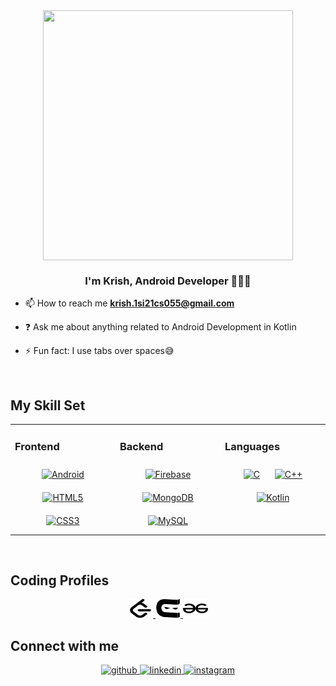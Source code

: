 <div align="center">
<img src="https://miro.medium.com/v2/resize:fit:1400/format:webp/1*cTPHRuyn46e4Su4QJ7S5NQ.gif" align="center" height="400" width="400" />
</div>  
  

### **<div align="center">I'm Krish, Android Developer 👨‍💻🚀</div>**  
  

-  📫 How to reach me **krish.1si21cs055@gmail.com**
  

- ❓ Ask me about anything related to Android Development in Kotlin  
  

- ⚡ Fun fact: I use tabs over spaces😅  
  

<br/>  


## My Skill Set  
<table><tr><td valign="top" width="33%">



### Frontend  
<div align="center">  
<a href="https://www.android.com/intl/en_in/" target="_blank"><img style="margin: 10px" src="https://profilinator.rishav.dev/skills-assets/android-original-wordmark.svg" alt="Android" height="50" /></a>  
<a href="https://en.wikipedia.org/wiki/HTML5" target="_blank"><img style="margin: 10px" src="https://profilinator.rishav.dev/skills-assets/html5-original-wordmark.svg" alt="HTML5" height="50" /></a>  
<a href="https://www.w3schools.com/css/" target="_blank"><img style="margin: 10px" src="https://profilinator.rishav.dev/skills-assets/css3-original-wordmark.svg" alt="CSS3" height="50" /></a>  
</div>

</td><td valign="top" width="33%">



### Backend  
<div align="center">  
<a href="https://firebase.google.com/" target="_blank"><img style="margin: 10px" src="https://profilinator.rishav.dev/skills-assets/firebase.png" alt="Firebase" height="50" /></a>  
<a href="https://www.mongodb.com/" target="_blank"><img style="margin: 10px" src="https://profilinator.rishav.dev/skills-assets/mongodb-original-wordmark.svg" alt="MongoDB" height="50" /></a>  
<a href="https://www.mysql.com/" target="_blank"><img style="margin: 10px" src="https://profilinator.rishav.dev/skills-assets/mysql-original-wordmark.svg" alt="MySQL" height="50" /></a>  
</div>

</td><td valign="top" width="33%">



### Languages  
<div align="center">  
<a href="https://www.cprogramming.com/" target="_blank"><img style="margin: 10px" src="https://profilinator.rishav.dev/skills-assets/c-original.svg" alt="C" height="50" /></a>  
<a href="https://www.cplusplus.com/" target="_blank"><img style="margin: 10px" src="https://profilinator.rishav.dev/skills-assets/cplusplus-original.svg" alt="C++" height="50" /></a>  
<a href="https://kotlinlang.org/" target="_blank"><img style="margin: 10px" src="https://profilinator.rishav.dev/skills-assets/kotlinlang-icon.svg" alt="Kotlin" height="50" /></a>  
</div>

</td></tr></table>  

<br/>  

## Coding Profiles  
<div align="center">
  <a href="https://leetcode.com/u/Krishmutha13/" target="blank">
    <img src="https://github.com/Krish-Mutha/Krish-Mutha/blob/main/leetcode.svg" alt="https://leetcode.com/krishmutha13/" height="30" width="40" />
  </a>

  <a href="https://www.naukri.com/code360/profile/Krishmutha13" target="blank">
    <img src="https://github.com/Krish-Mutha/Krish-Mutha/blob/main/codingninjas-svgrepo-com.svg" alt="https://www.naukri.com/code360/profile/Krishmutha13" height="30" width="40" />
  </a>

  <a href="https://www.geeksforgeeks.org/user/krishjain13/?utm_source=geeksforgeeks&utm_medium=my_profile&utm_campaign=auth_user" target="blank">
    <img src="https://github.com/Krish-Mutha/Krish-Mutha/blob/main/geeksforgeeks.svg" alt="https://www.geeksforgeeks.org/user/krishjain13/?utm_source=geeksforgeeks&utm_medium=my_profile&utm_campaign=auth_user" height="30" width="40" />
  </a>
</div>


## Connect with me  
<div align="center">
<a href="https://github.com/https://github.com/Krish-Mutha" target="_blank">
<img src=https://img.shields.io/badge/github-%2324292e.svg?&style=for-the-badge&logo=github&logoColor=white alt=github style="margin-bottom: 5px;" />
</a>
<a href="https://linkedin.com/in/https://www.linkedin.com/in/krish-u-77b3a024b/" target="_blank">
<img src=https://img.shields.io/badge/linkedin-%231E77B5.svg?&style=for-the-badge&logo=linkedin&logoColor=white alt=linkedin style="margin-bottom: 5px;" />
</a>
<a href="https://instagram.com/https://www.instagram.com/_.krishmutha._/" target="_blank">
<img src=https://img.shields.io/badge/instagram-%23000000.svg?&style=for-the-badge&logo=instagram&logoColor=white alt=instagram style="margin-bottom: 5px;" />
</a>  
</div>  
  

<br/>  

